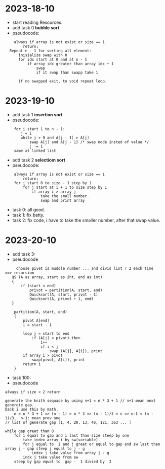 # 2023-18-10

- start reading Resources.
- add task 0 **bubble sort**.
- pseudocode:

```
    always if array is not exist or size == 1
        return;
  Repeat n - 1 for sorting all element:
      inisialize swap with 0
      for idx start at 0 and at n - 1
          if array idx greater than array idx + 1
              swap
              if it swap than swapp take 1

      if no swapped exit, to void repeat loop.
```

# 2023-19-10

- add task 1 **insertion sort**
- pseudocode:

```
    for i start 1 to n - 1:
	   j = i
	   while j > 0 and A[j - 1] > A[j]
		   swap A[j] and A[j - 1] /* swap node insted of value */
		   j -= 1
    same at linked list
```

- add task 2 **selectiom sort**
- pseudocode:

```
    always if array is not exist or size == 1
        return;
    for i start 0 to size - 1 step by 1
        for j start at i + 1 to size step by 1
            if array i > array j
                take the small number.
                swap and print array
```

- task 0: all good.
- task 1: fix betty.
- task 2: fix code, i have to take the smaller number, after that swap value.

# 2023-20-10

- add task 3:
- pseudocode

```
     choose pivet is muddle number ... and divid list / 2 each time ==> recursion
   QS (A as array, start as int, end as int)
   {
	   if (start < end)
		   privot = partition(A, start, end)
		   Quicksort(A, start, privot - 1)
		   Quicksort(A, privot + 1, end)
   }

	partition(A, start, end)
	{
		pivot A[end]
		i = start - 1

		loop j = start to end
			if (A[j] < pivot) then
                i++
                if i < j
				    swap (A[j], A[i]), print
        if array i > pivot
		    swap(pivot, A[i]), print
		return i
	}
```

- task 100:
- pseudocode

```
always if size < 2 return

generate the knith sequace by using n+1 = n * 3 + 1 // n+1 mean next generete gap.
back i use this by math,
    n = n * 3 + 1 => (n - 1) = n * 3 => (n - 1)/3 = n => n-1 = (n - 1)/3,  n-1: mean prev one
// list of generate gap [1, 4, 20, 13, 40, 121, 363 ... ]

while gap great than 0
    for i equal to gap and i last than size steep by one
        take index array i by sw(variable).
        for j equal to  i and j great or equal to gap and sw last than array j - gap steep j equal to j - g
            index j take value from array j - g
        indx j take value from sw
    steep by gap equal to  gap -  1 divied by  3
```
